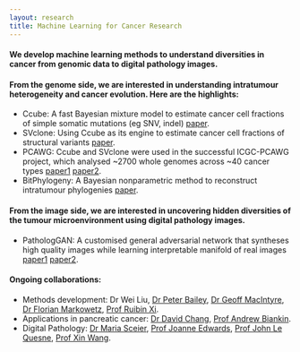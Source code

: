 ```yaml
---
layout: research
title: Machine Learning for Cancer Research
---
```


#### We develop machine learning methods to understand diversities in cancer from genomic data to digital pathology images. 

#### From the genome side, we are interested in understanding intratumour heterogeneity and cancer evolution. Here are the highlights: 

- Ccube: A fast Bayesian mixture model to estimate cancer cell fractions of simple somatic mutations (eg SNV, indel) [paper](/papers/ccube-1st/).
- SVclone: Using Ccube as its engine to estimate cancer cell fractions of structural variants [paper](/papers/svclone-final).
- PCAWG: Ccube and SVclone were used in the successful ICGC-PCAWG project, which analysed ~2700 whole genomes across ~40 cancer types [paper1](/papers/evolution-pcawg11/) [paper2](/papers/portraits-pcawg11).
- BitPhylogeny: A Bayesian nonparametric method to reconstruct intratumour phylogenies [paper](/papers/bitphylogeny/). 

#### From the image side, we are interested in uncovering hidden diversities of the tumour microenvironment using digital pathology images.  

- PathologGAN: A customised general adversarial network that syntheses high quality images while learning interpretable manifold of real images [paper1](/papers/pathology-gan/) [paper2](/papers/pathology-gan-real/).

#### Ongoing collaborations:
- Methods development: Dr Wei Liu, [Dr Peter Bailey](https://www.gla.ac.uk/researchinstitutes/cancersciences/staff/peterbailey/), [Dr Geoff MacIntyre](http://macintyrelab.org/), [Dr Florian Markowetz](http://www.markowetzlab.org/), [Prof Ruibin Xi](https://sph.pku.edu.cn/info/1646/4192.htm).
- Applications in pancreatic cancer: [Dr David Chang](https://www.gla.ac.uk/researchinstitutes/cancersciences/staff/davidchang/), [Prof Andrew Biankin](https://www.gla.ac.uk/researchinstitutes/cancersciences/staff/andrewbiankin/).
- Digital Pathology: [Dr Maria Sceier](https://secrierlab.github.io/), [Prof Joanne Edwards](https://www.gla.ac.uk/researchinstitutes/cancersciences/staff/joanneedwards/), [Prof John Le Quesne](https://www.gla.ac.uk/researchinstitutes/cancersciences/staff/johnlequesne/), [Prof Xin Wang](https://xinwlab.netlify.app/).
